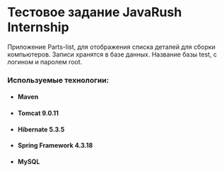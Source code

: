 # Тестовое задание JavaRush Internship

Приложение Parts-list, для отображения списка деталей для сборки компьютеров.
Записи хранятся в базе данных. Название базы test, с логином и паролем root.

### Используемые технологии:
- #### Maven
- #### Tomcat 9.0.11
- #### Hibernate 5.3.5
- #### Spring Framework 4.3.18
- #### MySQL
